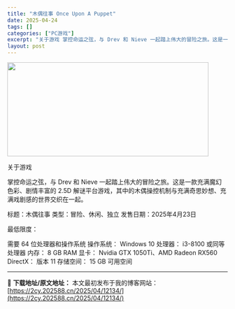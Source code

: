 ```yaml
---
title: "木偶往事 Once Upon A Puppet"
date: 2025-04-24
tags: []
categories: ["PC游戏"]
excerpt: "关于游戏 掌控命运之弦，与 Drev 和 Nieve 一起踏上伟大的冒险之旅。这是一款充满魔幻色彩、剧情丰富的 2.5D 解谜平台游戏，其中的木偶操控机制与充满奇思妙想、充满戏剧感的世界交织在一起。 标题：木偶往事 类型：冒险、休闲、独立 发售日期：2025年4月23日 最低限度： 需要 64 位处&hellip;"
layout: post
---
```


<img class="aligncenter size-full wp-image-12128" src="https://2cy.202588.cn/wp-content/uploads/2025/04/2025042407273269.webp" alt="" width="460" height="215" />

关于游戏

掌控命运之弦，与 Drev 和 Nieve 一起踏上伟大的冒险之旅。这是一款充满魔幻色彩、剧情丰富的 2.5D 解谜平台游戏，其中的木偶操控机制与充满奇思妙想、充满戏剧感的世界交织在一起。

标题：木偶往事
类型：冒险、休闲、独立
发售日期：2025年4月23日

最低限度：

需要 64 位处理器和操作系统
操作系统： Windows 10
处理器： i3-8100 或同等处理器
内存： 8 GB RAM
显卡： Nvidia GTX 1050Ti、AMD Radeon RX560
DirectX： 版本 11
存储空间： 15 GB 可用空间

---
📖 **下载地址/原文地址：** 本文最初发布于我的博客网站：[https://2cy.202588.cn/2025/04/12134/](https://2cy.202588.cn/2025/04/12134/)
